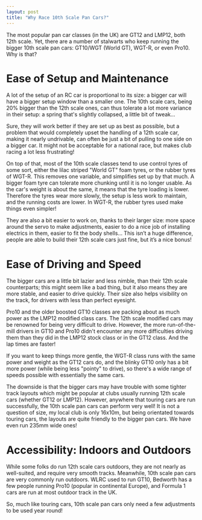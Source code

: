 ```yaml
---
layout: post
title: "Why Race 10th Scale Pan Cars?"
---
```


The most popular pan car classes (in the UK) are GT12 and LMP12, both 12th
scale. Yet, there are a number of stalwarts who keep running the bigger 10th
scale pan cars: GT10/WGT (World GT), WGT-R, or even Pro10. Why is that?


Ease of Setup and Maintenance
=============================

A lot of the setup of an RC car is proportional to its size: a bigger car will
have a bigger setup window than a smaller one. The 10th scale cars, being 20%
bigger than the 12th scale ones, can thus tolerate a lot more variance in their
setup: a spring that's slightly collapsed, a little bit of tweak...

Sure, they will work better if they are set up as best as possible, but a
problem that would completely upset the handling of a 12th scale car, making it
nearly undrivable, can often be just a bit of pulling to one side on a bigger
car. It might not be acceptable for a national race, but makes club racing a
lot less frustrating!

On top of that, most of the 10th scale classes tend to use control tyres of
some sort, either the lilac striped "World GT" foam tyres, or the rubber tyres
of WGT-R. This removes one variable, and simplifies set up by that much. A
bigger foam tyre can tolerate more chunking until it is no longer usable. As
the car's weight is about the same, it means that the tyre loading is lower.
Therefore the tyres wear more slowly, the setup is less work to maintain, and
the running costs are lower. In WGT-R, the rubber tyres used make things even
simpler!

They are also a bit easier to work on, thanks to their larger size: more space
around the servo to make adjustments, easier to do a nice job of installing
electrics in them, easier to fit the body shells... This isn’t a huge
difference, people are able to build their 12th scale cars just fine, but it’s
a nice bonus!

Ease of Driving and Speed
=========================

The bigger cars are a little bit lazier and less nimble, than their 12th scale
counterparts; this might seem like a bad thing, but it also means they are more
stable, and easier to drive quickly. Their size also helps visibility on the
track, for drivers with less than perfect eyesight.

Pro10 and the older boosted GT10 classes are packing about as much power as the
LMP12 modified class cars. The 12th scale modified cars may be renowned for
being very difficult to drive. However, the more run-of-the-mill drivers in
GT10 and Pro10 didn't encounter any more difficulties driving them than they
did in the LMP12 stock class or in the GT12 class. And the lap times are faster!

If you want to keep things more gentle, the WGT-R class runs with the same
power and weight as the GT12 cars do, and the blinky GT10 only has a bit more
power (while being less "pointy" to drive), so there's a wide range of speeds
possible with essentially the same cars.

The downside is that the bigger cars may have trouble with some tighter track
layouts which might be popular at clubs usually running 12th scale cars
(whether GT12 or LMP12). However, anywhere that touring cars are run
successfully, the 10th scale pan cars can perform very well! It is not a
question of size, my local club is only 16x10m, but being orientated towards
touring cars, the layouts are quite friendly to the bigger pan cars. We have
even run 235mm wide ones!

Accessibility: Indoors and Outdoors
===================================

While some folks do run 12th scale cars outdoors, they are not nearly as
well-suited, and require very smooth tracks. Meanwhile, 10th scale pan cars are
very commonly run outdoors. WLRC used to run GT10, Bedworth has a few people
running Pro10 (popular in continental Europe), and Formula 1 cars are run at
most outdoor track in the UK.

So, much like touring cars, 10th scale pan cars only need a few adjustments to
be used year round!
